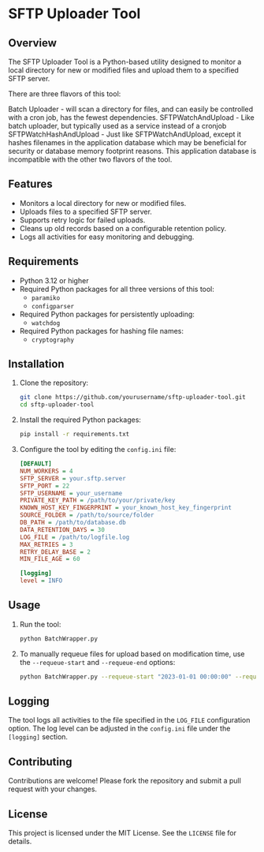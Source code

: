 # SFTP Uploader Tool

## Overview

The SFTP Uploader Tool is a Python-based utility designed to monitor a local directory for new or modified files and upload them to a specified SFTP server.

There are three flavors of this tool:

Batch Uploader - will scan a directory for files, and can easily be controlled with a cron job, has the fewest dependencies.
SFTPWatchAndUpload - Like batch uploader, but typically used as a service instead of a cronjob
SFTPWatchHashAndUpload - Just like SFTPWatchAndUpload, except it hashes filenames in the application database which may be beneficial for security or database memory footprint reasons. This application database is incompatible with the other two flavors of the tool. 

## Features

- Monitors a local directory for new or modified files.
- Uploads files to a specified SFTP server.
- Supports retry logic for failed uploads.
- Cleans up old records based on a configurable retention policy.
- Logs all activities for easy monitoring and debugging.

## Requirements

- Python 3.12 or higher
- Required Python packages for all three versions of this tool:
  - `paramiko`
  - `configparser`
- Required Python packages for persistently uploading:
  - `watchdog`
- Required Python packages for hashing file names:
  - `cryptography`

## Installation

1. Clone the repository:
    ```sh
    git clone https://github.com/yourusername/sftp-uploader-tool.git
    cd sftp-uploader-tool
    ```

2. Install the required Python packages:
    ```sh
    pip install -r requirements.txt
    ```

3. Configure the tool by editing the `config.ini` file:
    ```ini
    [DEFAULT]
    NUM_WORKERS = 4
    SFTP_SERVER = your.sftp.server
    SFTP_PORT = 22
    SFTP_USERNAME = your_username
    PRIVATE_KEY_PATH = /path/to/your/private/key
    KNOWN_HOST_KEY_FINGERPRINT = your_known_host_key_fingerprint
    SOURCE_FOLDER = /path/to/source/folder
    DB_PATH = /path/to/database.db
    DATA_RETENTION_DAYS = 30
    LOG_FILE = /path/to/logfile.log
    MAX_RETRIES = 3
    RETRY_DELAY_BASE = 2
    MIN_FILE_AGE = 60

    [logging]
    level = INFO
    ```

## Usage

1. Run the tool:
    ```sh
    python BatchWrapper.py
    ```

2. To manually requeue files for upload based on modification time, use the `--requeue-start` and `--requeue-end` options:
    ```sh
    python BatchWrapper.py --requeue-start "2023-01-01 00:00:00" --requeue-end "2023-01-01 23:59:59"
    ```

## Logging

The tool logs all activities to the file specified in the `LOG_FILE` configuration option. The log level can be adjusted in the `config.ini` file under the `[logging]` section.

## Contributing

Contributions are welcome! Please fork the repository and submit a pull request with your changes.

## License

This project is licensed under the MIT License. See the `LICENSE` file for details.
